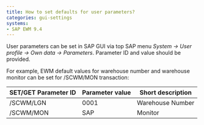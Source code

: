 ```yaml
---
title: How to set defaults for user parameters?
categories: gui-settings
systems:
- SAP EWM 9.4
---
```


User parameters can be set in SAP GUI via top SAP menu *System -> User profile -> Own data -> Parameters*. Parameter ID and value should be provided.

For example, EWM default values for warehouse number and warehouse monitor can be set for /SCWM/MON transaction:

| SET/GET Parameter ID | Parameter value | Short description |
|----------------------|-----------------|-------------------|
| /SCWM/LGN            | 0001            | Warehouse Number  |
| /SCWM/MON            | SAP             | Monitor           |
